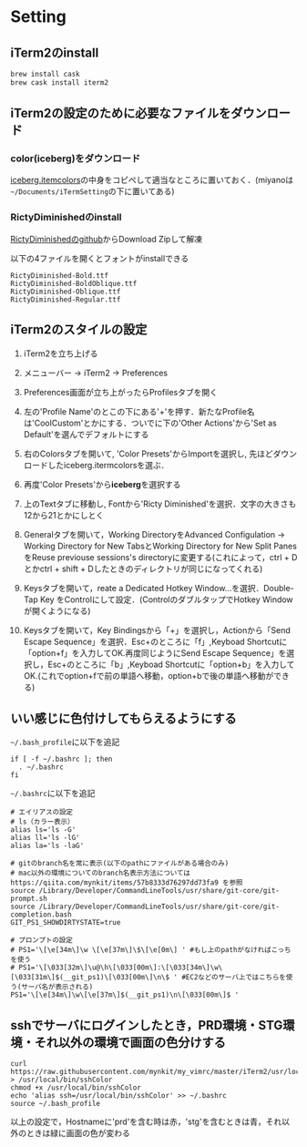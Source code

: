 # Setting

## iTerm2のinstall

```sh
brew install cask
brew cask install iterm2
```

## iTerm2の設定のために必要なファイルをダウンロード

### color(iceberg)をダウンロード

[iceberg.itemcolors](https://github.com/Arc0re/Iceberg-iTerm2/blob/master/iceberg.itermcolors)の中身をコピぺして適当なところに置いておく．(miyanoは`~/Documents/iTermSetting`の下に置いてある)

### RictyDiminishedのinstall

[RictyDiminishedのgithub](https://github.com/edihbrandon/RictyDiminished)からDownload Zipして解凍

以下の4ファイルを開くとフォントがinstallできる

```
RictyDiminished-Bold.ttf
RictyDiminished-BoldOblique.ttf
RictyDiminished-Oblique.ttf
RictyDiminished-Regular.ttf
```

## iTerm2のスタイルの設定

1. iTerm2を立ち上げる

2. メニューバー -> iTerm2 -> Preferences

3. Preferences画面が立ち上がったらProfilesタブを開く

4. 左の'Profile Name'のとこの下にある'+'を押す．新たなProfile名は'CoolCustom'とかにする．ついでに下の'Other Actions'から'Set as Default'を選んでデフォルトにする

5. 右のColorsタブを開いて, 'Color Presets'からImportを選択し, 先ほどダウンロードしたiceberg.itermcolorsを選ぶ．

6. 再度'Color Presets'から**iceberg**を選択する

7. 上のTextタブに移動し, Fontから'Ricty Diminished'を選択．文字の大きさも12から21とかにしとく

8. Generalタブを開いて，Working DirectoryをAdvanced Configulation -> Working Directory for New TabsとWorking Directory for New Split PanesをReuse previouse sessions's directoryに変更する(これによって，ctrl + Dとかctrl + shift + Dしたときのディレクトリが同じになってくれる)

9. Keysタブを開いて，reate a Dedicated Hotkey Window...を選択．Double-Tap Key をControlにして設定．(ControlのダブルタップでHotkey Windowが開くようになる)

10. Keysタブを開いて，Key Bindingsから「+」を選択し，Actionから「Send Escape Sequence」を選択．Esc+のところに「f」,Keyboad Shortcutに「option+f」を入力してOK.再度同じようにSend Escape Sequence」を選択し，Esc+のところに「b」,Keyboad Shortcutに「option+b」を入力してOK.(これでoption+fで前の単語へ移動，option+bで後の単語へ移動ができる)

## いい感じに色付けしてもらえるようにする


`~/.bash_profile`に以下を追記

```
if [ -f ~/.bashrc ]; then
  . ~/.bashrc
fi
```

`~/.bashrc`に以下を追記

```
# エイリアスの設定
# ls（カラー表示）
alias ls='ls -G'
alias ll='ls -lG'
alias la='ls -laG'

# gitのbranch名を常に表示(以下のpathにファイルがある場合のみ)
# mac以外の環境についてのbranch名表示方法については https://qiita.com/mynkit/items/57b8333d76297dd73fa9 を参照
source /Library/Developer/CommandLineTools/usr/share/git-core/git-prompt.sh
source /Library/Developer/CommandLineTools/usr/share/git-core/git-completion.bash
GIT_PS1_SHOWDIRTYSTATE=true

# プロンプトの設定
# PS1='\[\e[34m\]\w \[\e[37m\]\$\[\e[0m\] ' #もし上のpathがなければこっちを使う
# PS1='\[\033[32m\]\u@\h\[\033[00m\]:\[\033[34m\]\w\[\033[31m\]$(__git_ps1)\[\033[00m\]\n\$ ' #EC2などのサーバ上ではこちらを使う(サーバ名が表示される)
PS1='\[\e[34m\]\w\[\e[37m\]$(__git_ps1)\n\[\033[00m\]$ '
```


## sshでサーバにログインしたとき，PRD環境・STG環境・それ以外の環境で画面の色分けする

```
curl https://raw.githubusercontent.com/mynkit/my_vimrc/master/iTerm2/usr/local/bin/sshColor > /usr/local/bin/sshColor
chmod +x /usr/local/bin/sshColor
echo 'alias ssh=/usr/local/bin/sshColor' >> ~/.bashrc
source ~/.bash_profile
```

以上の設定で，Hostnameに'prd'を含む時は赤，'stg'を含むときは青，それ以外のときは緑に画面の色が変わる
